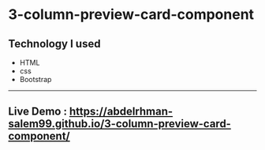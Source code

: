# 3-column-preview-card-component

Technology I used
---
- HTML 
- css 
- Bootstrap

--- 

## Live Demo : <https://abdelrhman-salem99.github.io/3-column-preview-card-component/>
